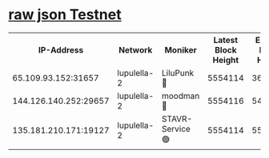 [raw json Testnet](https://rpc-check.jaclalt.stavr.tech/jaclalt/rpc-jaclalt-result.json)
=

<table><tr><th>IP-Address</th><th>Network</th><th>Moniker</th><th>Latest Block Height</th><th>Earliest Block Height</th><th>Catching Up</th><th>Voting Power</th><th>Scan Time</th></tr><tr><td>65.109.93.152:31657</td><td>lupulella-2</td><td>LiluPunk 🔴</td><td>5554114</td><td>3688866</td><td>False</td><td>685033</td><td>2023-12-03T22:12:17.662553088UTC</td></tr><tr><td>144.126.140.252:29657</td><td>lupulella-2</td><td>moodman 🔴</td><td>5554116</td><td>5454116</td><td>False</td><td>769094</td><td>2023-12-03T22:12:24.613040739UTC</td></tr><tr><td>135.181.210.171:19127</td><td>lupulella-2</td><td>STAVR-Service 🟢</td><td>5554114</td><td>5553001</td><td>False</td><td>0</td><td>2023-12-03T22:12:17.271699440UTC</td></tr></table>
